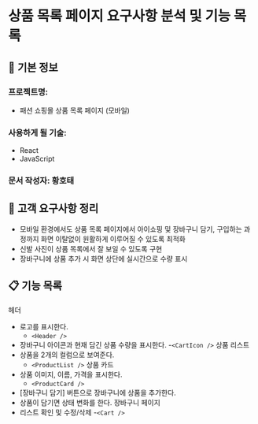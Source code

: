 # 상품 목록 페이지 요구사항 분석 및 기능 목록

## 📌 기본 정보

### 프로젝트명:

- 패션 쇼핑몰 상품 목록 페이지 (모바일)

### 사용하게 될 기술:

- React
- JavaScript

### 문서 작성자: 황호태

## 📝 고객 요구사항 정리

- 모바일 환경에서도 상품 목록 페이지에서 아이쇼핑 및 장바구니 담기, 구입하는 과정까지 화면 이탈없이 원활하게 이루어질 수 있도록 최적화
- 신발 사진이 상품 목록에서 잘 보일 수 있도록 구현
- 장바구니에 상품 추가 시 화면 상단에 실시간으로 수량 표시

## 📋 기능 목록

헤더

- 로고를 표시한다.
  - `<Header />`
- 장바구니 아이콘과 현재 담긴 상품 수량을 표시한다. -`<CartIcon />`
  상품 리스트
- 상품을 2개의 컬럼으로 보여준다.
  - `<ProductList />`
    상품 카드
- 상품 이미지, 이름, 가격을 표시한다.
  - `<ProductCard />`
- [장바구니 담기] 버튼으로 장바구니에 상품을 추가한다.
- 상품이 담기면 상태 변화를 한다.
  장바구니 페이지
- 리스트 확인 및 수정/삭제 -`<Cart />`
